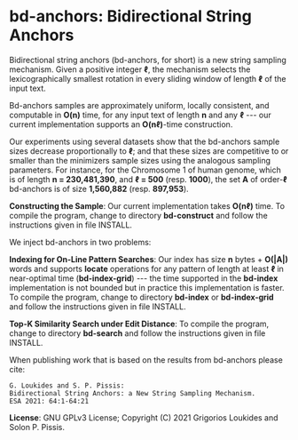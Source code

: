 bd-anchors: Bidirectional String Anchors
===

Bidirectional string anchors (bd-anchors, for short) is a new string sampling mechanism. Given a positive integer <b>ℓ</b>, the mechanism selects the lexicographically smallest rotation in every sliding  window of length <b>ℓ</b> of the input text. 

Bd-anchors samples are approximately uniform, locally consistent, and computable in <b>O(n)</b> time, for any input text of length <b>n</b> and any <b>ℓ</b> --- our current implementation supports an <b>O(nℓ)</b>-time construction. 

Our experiments using several datasets show that the bd-anchors sample sizes decrease proportionally to <b>ℓ</b>; and that these sizes are competitive to or smaller than the minimizers sample sizes using the analogous sampling parameters. For instance, for the Chromosome 1 of human genome, which is of length <b>n = 230,481,390</b>, and <b>ℓ = 500</b> (resp. <b>1000</b>), the set <b>A</b> of order-<b>ℓ</b> bd-anchors is of size <b>1,560,882</b> (resp. <b>897,953</b>). 

<b>Constructing the Sample</b>: Our current implementation takes <b>O(nℓ)</b> time. To compile the program, change to directory <b>bd-construct</b> and follow the instructions given in file INSTALL. 

We inject bd-anchors in two problems:

<b>Indexing for On-Line Pattern Searches</b>: Our index has size <b>n</b> bytes + <b>O(|A|)</b> words and supports <b>locate</b> operations for any pattern of length at least <b>ℓ</b> in near-optimal time (<b>bd-index-grid</b>) --- the time supported in the <b>bd-index</b> implementation is not bounded but in practice this implementation is faster. To compile the program, change to directory <b>bd-index</b> or <b>bd-index-grid</b> and follow the instructions given in file INSTALL.

<b>Top-K Similarity Search under Edit Distance</b>: To compile the program, change to directory <b>bd-search</b>  and follow the instructions given in file INSTALL.

When publishing work that is based on the results from bd-anchors please cite:
```
G. Loukides and S. P. Pissis:
Bidirectional String Anchors: a New String Sampling Mechanism. 
ESA 2021: 64:1-64:21
```

<b>License</b>: GNU GPLv3 License; Copyright (C) 2021 Grigorios Loukides and Solon P. Pissis.
